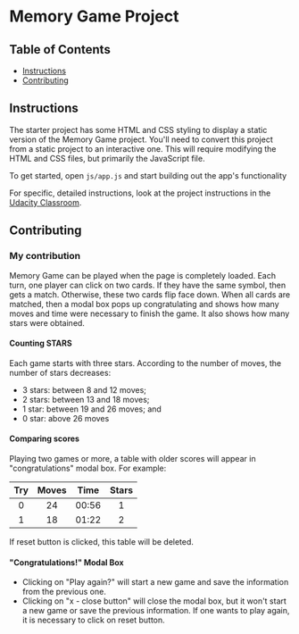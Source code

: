 # Memory Game Project

## Table of Contents

* [Instructions](#instructions)
* [Contributing](#contributing)

## Instructions

The starter project has some HTML and CSS styling to display a static version of the Memory Game project. You'll need to convert this project from a static project to an interactive one. This will require modifying the HTML and CSS files, but primarily the JavaScript file.

To get started, open `js/app.js` and start building out the app's functionality

For specific, detailed instructions, look at the project instructions in the [Udacity Classroom](https://classroom.udacity.com/me).

## Contributing

### My contribution

Memory Game can be played when the page is completely loaded. Each turn, one player can click on two cards. If they have the same symbol, then gets a match. Otherwise, these two cards flip face down.
When all cards are matched, then a modal box pops up congratulating and shows how many moves and time were necessary to finish the game. It also shows how many stars were obtained.

#### Counting STARS
Each game starts with three stars. According to the number of moves, the number of stars decreases:

- 3 stars: between 8 and 12 moves;
- 2 stars: between 13 and 18 moves;
- 1 star: between 19 and 26 moves; and
- 0 star: above 26 moves

#### Comparing scores
Playing two games or more, a table with older scores will appear in "congratulations" modal box. For example:

| Try | Moves | Time | Stars |
|:---:| :---: |:---: | :---: |
|  0  |   24  |00:56 |   1   |
|  1  |   18  |01:22 |   2   |

If reset button is clicked, this table will be deleted.

#### "Congratulations!" Modal Box
- Clicking on "Play again?" will start a new game and save the information from the previous one.
- Clicking on "x - close button" will close the modal box, but it won't start a new game or save the previous information. If one wants to play again, it is necessary to click on reset button.
